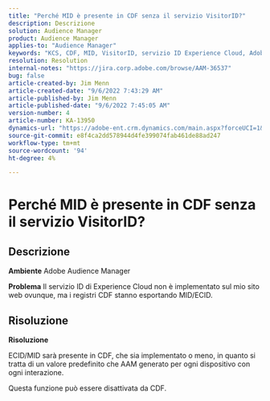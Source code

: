 ```yaml
---
title: "Perché MID è presente in CDF senza il servizio VisitorID?"
description: Descrizione
solution: Audience Manager
product: Audience Manager
applies-to: "Audience Manager"
keywords: "KCS, CDF, MID, VisitorID, servizio ID Experience Cloud, Adobe Audience Manager, AAM"
resolution: Resolution
internal-notes: "https://jira.corp.adobe.com/browse/AAM-36537"
bug: false
article-created-by: Jim Menn
article-created-date: "9/6/2022 7:43:29 AM"
article-published-by: Jim Menn
article-published-date: "9/6/2022 7:45:05 AM"
version-number: 4
article-number: KA-13950
dynamics-url: "https://adobe-ent.crm.dynamics.com/main.aspx?forceUCI=1&pagetype=entityrecord&etn=knowledgearticle&id=efa85997-b72d-ed11-9db1-0022480866ad"
source-git-commit: e8f4ca2dd578944d4fe399074fab461de88ad247
workflow-type: tm+mt
source-wordcount: '94'
ht-degree: 4%

---
```


# Perché MID è presente in CDF senza il servizio VisitorID?

## Descrizione


<b>Ambiente</b>
Adobe Audience Manager

<b>Problema</b>
Il servizio ID di Experience Cloud non è implementato sul mio sito web ovunque, ma i registri CDF stanno esportando MID/ECID.


## Risoluzione


<b>Risoluzione</b>

ECID/MID sarà presente in CDF, che sia implementato o meno, in quanto si tratta di un valore predefinito che AAM generato per ogni dispositivo con ogni interazione.

Questa funzione può essere disattivata da CDF.
